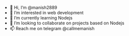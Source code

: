 - 👋 Hi, I’m @manish2889
- 👀 I’m interested in web development
- 🌱 I’m currently learning Nodejs
- 💞️ I’m looking to collaborate on projects based on Nodejs
- 📫 Reach me on telegram @callmemanish

<!---
manish2889/manish2889 is a ✨ special ✨ repository because its `README.md` (this file) appears on your GitHub profile.
You can click the Preview link to take a look at your changes.
--->
